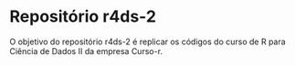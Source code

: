 
# Repositório r4ds-2

<!-- badges: start -->
<!-- badges: end -->

O objetivo do repositório r4ds-2 é replicar os códigos do curso de R para Ciência de Dados II da empresa Curso-r. 
